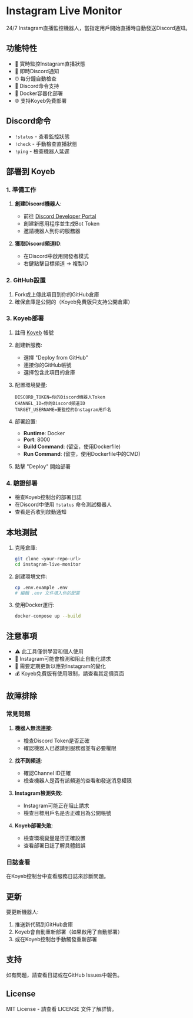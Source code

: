 # Instagram Live Monitor

24/7 Instagram直播監控機器人，當指定用戶開始直播時自動發送Discord通知。

## 功能特性

- 🔴 實時監控Instagram直播狀態
- 📱 即時Discord通知
- ⏰ 每分鐘自動檢查
- 🤖 Discord命令支持
- 🐳 Docker容器化部署
- 🌐 支持Koyeb免費部署

## Discord命令

- `!status` - 查看監控狀態
- `!check` - 手動檢查直播狀態
- `!ping` - 檢查機器人延遲

## 部署到 Koyeb

### 1. 準備工作

1. **創建Discord機器人**:
   - 前往 [Discord Developer Portal](https://discord.com/developers/applications)
   - 創建新應用程序並生成Bot Token
   - 邀請機器人到你的服務器

2. **獲取Discord頻道ID**:
   - 在Discord中啟用開發者模式
   - 右鍵點擊目標頻道 → 複製ID

### 2. GitHub設置

1. Fork或上傳此項目到你的GitHub倉庫
2. 確保倉庫是公開的（Koyeb免費版只支持公開倉庫）

### 3. Koyeb部署

1. 註冊 [Koyeb](https://www.koyeb.com/) 帳號

2. 創建新服務:
   - 選擇 "Deploy from GitHub"
   - 連接你的GitHub帳號
   - 選擇包含此項目的倉庫

3. 配置環境變量:
   ```
   DISCORD_TOKEN=你的Discord機器人Token
   CHANNEL_ID=你的Discord頻道ID
   TARGET_USERNAME=要監控的Instagram用戶名
   ```

4. 部署設置:
   - **Runtime**: Docker
   - **Port**: 8000
   - **Build Command**: (留空，使用Dockerfile)
   - **Run Command**: (留空，使用Dockerfile中的CMD)

5. 點擊 "Deploy" 開始部署

### 4. 驗證部署

- 檢查Koyeb控制台的部署日誌
- 在Discord中使用 `!status` 命令測試機器人
- 查看是否收到啟動通知

## 本地測試

1. 克隆倉庫:
   ```bash
   git clone <your-repo-url>
   cd instagram-live-monitor
   ```

2. 創建環境文件:
   ```bash
   cp .env.example .env
   # 編輯 .env 文件填入你的配置
   ```

3. 使用Docker運行:
   ```bash
   docker-compose up --build
   ```

## 注意事項

- ⚠️ 此工具僅供學習和個人使用
- 📝 Instagram可能會檢測和阻止自動化請求
- 🔄 需要定期更新以應對Instagram的變化
- 💰 Koyeb免費版有使用限制，請查看其定價頁面

## 故障排除

### 常見問題

1. **機器人無法連接**:
   - 檢查Discord Token是否正確
   - 確認機器人已邀請到服務器並有必要權限

2. **找不到頻道**:
   - 確認Channel ID正確
   - 檢查機器人是否有該頻道的查看和發送消息權限

3. **Instagram檢測失敗**:
   - Instagram可能正在阻止請求
   - 檢查目標用戶名是否正確且為公開帳號

4. **Koyeb部署失敗**:
   - 檢查環境變量是否正確設置
   - 查看部署日誌了解具體錯誤

### 日誌查看

在Koyeb控制台中查看服務日誌來診斷問題。

## 更新

要更新機器人:
1. 推送新代碼到GitHub倉庫
2. Koyeb會自動重新部署（如果啟用了自動部署）
3. 或在Koyeb控制台手動觸發重新部署

## 支持

如有問題，請查看日誌或在GitHub Issues中報告。

## License

MIT License - 請查看 LICENSE 文件了解詳情。